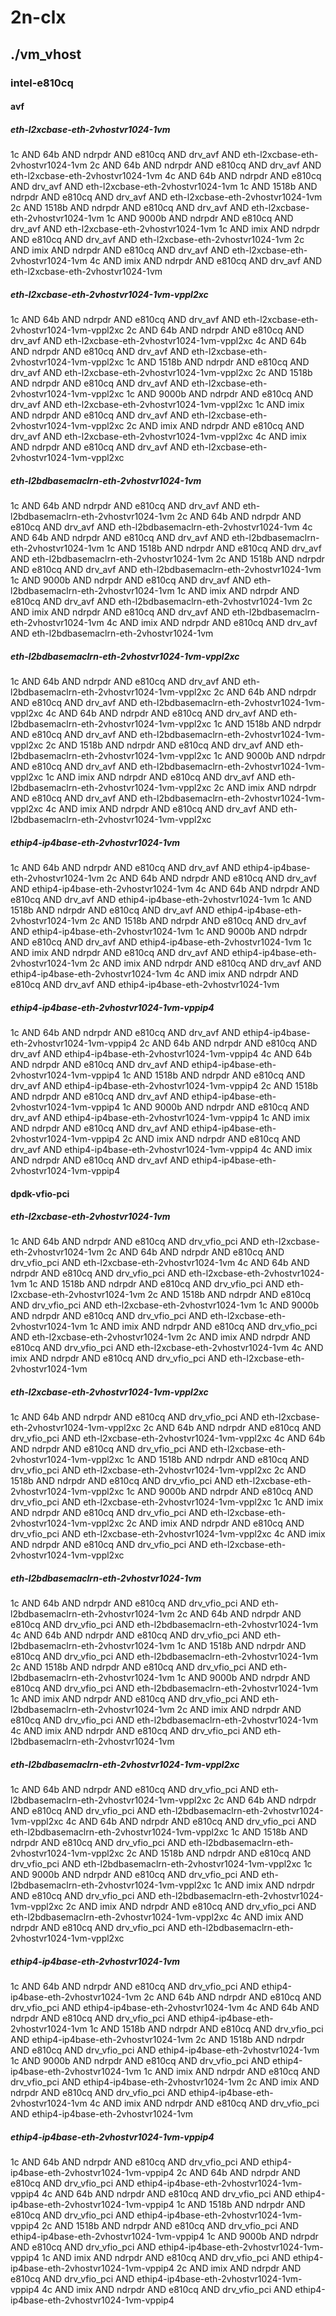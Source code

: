 # 2n-clx
## ./vm_vhost
### intel-e810cq
#### avf
##### eth-l2xcbase-eth-2vhostvr1024-1vm
1c AND 64b AND ndrpdr AND e810cq AND drv_avf AND eth-l2xcbase-eth-2vhostvr1024-1vm
2c AND 64b AND ndrpdr AND e810cq AND drv_avf AND eth-l2xcbase-eth-2vhostvr1024-1vm
4c AND 64b AND ndrpdr AND e810cq AND drv_avf AND eth-l2xcbase-eth-2vhostvr1024-1vm
1c AND 1518b AND ndrpdr AND e810cq AND drv_avf AND eth-l2xcbase-eth-2vhostvr1024-1vm
2c AND 1518b AND ndrpdr AND e810cq AND drv_avf AND eth-l2xcbase-eth-2vhostvr1024-1vm
1c AND 9000b AND ndrpdr AND e810cq AND drv_avf AND eth-l2xcbase-eth-2vhostvr1024-1vm
1c AND imix AND ndrpdr AND e810cq AND drv_avf AND eth-l2xcbase-eth-2vhostvr1024-1vm
2c AND imix AND ndrpdr AND e810cq AND drv_avf AND eth-l2xcbase-eth-2vhostvr1024-1vm
4c AND imix AND ndrpdr AND e810cq AND drv_avf AND eth-l2xcbase-eth-2vhostvr1024-1vm
##### eth-l2xcbase-eth-2vhostvr1024-1vm-vppl2xc
1c AND 64b AND ndrpdr AND e810cq AND drv_avf AND eth-l2xcbase-eth-2vhostvr1024-1vm-vppl2xc
2c AND 64b AND ndrpdr AND e810cq AND drv_avf AND eth-l2xcbase-eth-2vhostvr1024-1vm-vppl2xc
4c AND 64b AND ndrpdr AND e810cq AND drv_avf AND eth-l2xcbase-eth-2vhostvr1024-1vm-vppl2xc
1c AND 1518b AND ndrpdr AND e810cq AND drv_avf AND eth-l2xcbase-eth-2vhostvr1024-1vm-vppl2xc
2c AND 1518b AND ndrpdr AND e810cq AND drv_avf AND eth-l2xcbase-eth-2vhostvr1024-1vm-vppl2xc
1c AND 9000b AND ndrpdr AND e810cq AND drv_avf AND eth-l2xcbase-eth-2vhostvr1024-1vm-vppl2xc
1c AND imix AND ndrpdr AND e810cq AND drv_avf AND eth-l2xcbase-eth-2vhostvr1024-1vm-vppl2xc
2c AND imix AND ndrpdr AND e810cq AND drv_avf AND eth-l2xcbase-eth-2vhostvr1024-1vm-vppl2xc
4c AND imix AND ndrpdr AND e810cq AND drv_avf AND eth-l2xcbase-eth-2vhostvr1024-1vm-vppl2xc
##### eth-l2bdbasemaclrn-eth-2vhostvr1024-1vm
1c AND 64b AND ndrpdr AND e810cq AND drv_avf AND eth-l2bdbasemaclrn-eth-2vhostvr1024-1vm
2c AND 64b AND ndrpdr AND e810cq AND drv_avf AND eth-l2bdbasemaclrn-eth-2vhostvr1024-1vm
4c AND 64b AND ndrpdr AND e810cq AND drv_avf AND eth-l2bdbasemaclrn-eth-2vhostvr1024-1vm
1c AND 1518b AND ndrpdr AND e810cq AND drv_avf AND eth-l2bdbasemaclrn-eth-2vhostvr1024-1vm
2c AND 1518b AND ndrpdr AND e810cq AND drv_avf AND eth-l2bdbasemaclrn-eth-2vhostvr1024-1vm
1c AND 9000b AND ndrpdr AND e810cq AND drv_avf AND eth-l2bdbasemaclrn-eth-2vhostvr1024-1vm
1c AND imix AND ndrpdr AND e810cq AND drv_avf AND eth-l2bdbasemaclrn-eth-2vhostvr1024-1vm
2c AND imix AND ndrpdr AND e810cq AND drv_avf AND eth-l2bdbasemaclrn-eth-2vhostvr1024-1vm
4c AND imix AND ndrpdr AND e810cq AND drv_avf AND eth-l2bdbasemaclrn-eth-2vhostvr1024-1vm
##### eth-l2bdbasemaclrn-eth-2vhostvr1024-1vm-vppl2xc
1c AND 64b AND ndrpdr AND e810cq AND drv_avf AND eth-l2bdbasemaclrn-eth-2vhostvr1024-1vm-vppl2xc
2c AND 64b AND ndrpdr AND e810cq AND drv_avf AND eth-l2bdbasemaclrn-eth-2vhostvr1024-1vm-vppl2xc
4c AND 64b AND ndrpdr AND e810cq AND drv_avf AND eth-l2bdbasemaclrn-eth-2vhostvr1024-1vm-vppl2xc
1c AND 1518b AND ndrpdr AND e810cq AND drv_avf AND eth-l2bdbasemaclrn-eth-2vhostvr1024-1vm-vppl2xc
2c AND 1518b AND ndrpdr AND e810cq AND drv_avf AND eth-l2bdbasemaclrn-eth-2vhostvr1024-1vm-vppl2xc
1c AND 9000b AND ndrpdr AND e810cq AND drv_avf AND eth-l2bdbasemaclrn-eth-2vhostvr1024-1vm-vppl2xc
1c AND imix AND ndrpdr AND e810cq AND drv_avf AND eth-l2bdbasemaclrn-eth-2vhostvr1024-1vm-vppl2xc
2c AND imix AND ndrpdr AND e810cq AND drv_avf AND eth-l2bdbasemaclrn-eth-2vhostvr1024-1vm-vppl2xc
4c AND imix AND ndrpdr AND e810cq AND drv_avf AND eth-l2bdbasemaclrn-eth-2vhostvr1024-1vm-vppl2xc
##### ethip4-ip4base-eth-2vhostvr1024-1vm
1c AND 64b AND ndrpdr AND e810cq AND drv_avf AND ethip4-ip4base-eth-2vhostvr1024-1vm
2c AND 64b AND ndrpdr AND e810cq AND drv_avf AND ethip4-ip4base-eth-2vhostvr1024-1vm
4c AND 64b AND ndrpdr AND e810cq AND drv_avf AND ethip4-ip4base-eth-2vhostvr1024-1vm
1c AND 1518b AND ndrpdr AND e810cq AND drv_avf AND ethip4-ip4base-eth-2vhostvr1024-1vm
2c AND 1518b AND ndrpdr AND e810cq AND drv_avf AND ethip4-ip4base-eth-2vhostvr1024-1vm
1c AND 9000b AND ndrpdr AND e810cq AND drv_avf AND ethip4-ip4base-eth-2vhostvr1024-1vm
1c AND imix AND ndrpdr AND e810cq AND drv_avf AND ethip4-ip4base-eth-2vhostvr1024-1vm
2c AND imix AND ndrpdr AND e810cq AND drv_avf AND ethip4-ip4base-eth-2vhostvr1024-1vm
4c AND imix AND ndrpdr AND e810cq AND drv_avf AND ethip4-ip4base-eth-2vhostvr1024-1vm
##### ethip4-ip4base-eth-2vhostvr1024-1vm-vppip4
1c AND 64b AND ndrpdr AND e810cq AND drv_avf AND ethip4-ip4base-eth-2vhostvr1024-1vm-vppip4
2c AND 64b AND ndrpdr AND e810cq AND drv_avf AND ethip4-ip4base-eth-2vhostvr1024-1vm-vppip4
4c AND 64b AND ndrpdr AND e810cq AND drv_avf AND ethip4-ip4base-eth-2vhostvr1024-1vm-vppip4
1c AND 1518b AND ndrpdr AND e810cq AND drv_avf AND ethip4-ip4base-eth-2vhostvr1024-1vm-vppip4
2c AND 1518b AND ndrpdr AND e810cq AND drv_avf AND ethip4-ip4base-eth-2vhostvr1024-1vm-vppip4
1c AND 9000b AND ndrpdr AND e810cq AND drv_avf AND ethip4-ip4base-eth-2vhostvr1024-1vm-vppip4
1c AND imix AND ndrpdr AND e810cq AND drv_avf AND ethip4-ip4base-eth-2vhostvr1024-1vm-vppip4
2c AND imix AND ndrpdr AND e810cq AND drv_avf AND ethip4-ip4base-eth-2vhostvr1024-1vm-vppip4
4c AND imix AND ndrpdr AND e810cq AND drv_avf AND ethip4-ip4base-eth-2vhostvr1024-1vm-vppip4
#### dpdk-vfio-pci
##### eth-l2xcbase-eth-2vhostvr1024-1vm
1c AND 64b AND ndrpdr AND e810cq AND drv_vfio_pci AND eth-l2xcbase-eth-2vhostvr1024-1vm
2c AND 64b AND ndrpdr AND e810cq AND drv_vfio_pci AND eth-l2xcbase-eth-2vhostvr1024-1vm
4c AND 64b AND ndrpdr AND e810cq AND drv_vfio_pci AND eth-l2xcbase-eth-2vhostvr1024-1vm
1c AND 1518b AND ndrpdr AND e810cq AND drv_vfio_pci AND eth-l2xcbase-eth-2vhostvr1024-1vm
2c AND 1518b AND ndrpdr AND e810cq AND drv_vfio_pci AND eth-l2xcbase-eth-2vhostvr1024-1vm
1c AND 9000b AND ndrpdr AND e810cq AND drv_vfio_pci AND eth-l2xcbase-eth-2vhostvr1024-1vm
1c AND imix AND ndrpdr AND e810cq AND drv_vfio_pci AND eth-l2xcbase-eth-2vhostvr1024-1vm
2c AND imix AND ndrpdr AND e810cq AND drv_vfio_pci AND eth-l2xcbase-eth-2vhostvr1024-1vm
4c AND imix AND ndrpdr AND e810cq AND drv_vfio_pci AND eth-l2xcbase-eth-2vhostvr1024-1vm
##### eth-l2xcbase-eth-2vhostvr1024-1vm-vppl2xc
1c AND 64b AND ndrpdr AND e810cq AND drv_vfio_pci AND eth-l2xcbase-eth-2vhostvr1024-1vm-vppl2xc
2c AND 64b AND ndrpdr AND e810cq AND drv_vfio_pci AND eth-l2xcbase-eth-2vhostvr1024-1vm-vppl2xc
4c AND 64b AND ndrpdr AND e810cq AND drv_vfio_pci AND eth-l2xcbase-eth-2vhostvr1024-1vm-vppl2xc
1c AND 1518b AND ndrpdr AND e810cq AND drv_vfio_pci AND eth-l2xcbase-eth-2vhostvr1024-1vm-vppl2xc
2c AND 1518b AND ndrpdr AND e810cq AND drv_vfio_pci AND eth-l2xcbase-eth-2vhostvr1024-1vm-vppl2xc
1c AND 9000b AND ndrpdr AND e810cq AND drv_vfio_pci AND eth-l2xcbase-eth-2vhostvr1024-1vm-vppl2xc
1c AND imix AND ndrpdr AND e810cq AND drv_vfio_pci AND eth-l2xcbase-eth-2vhostvr1024-1vm-vppl2xc
2c AND imix AND ndrpdr AND e810cq AND drv_vfio_pci AND eth-l2xcbase-eth-2vhostvr1024-1vm-vppl2xc
4c AND imix AND ndrpdr AND e810cq AND drv_vfio_pci AND eth-l2xcbase-eth-2vhostvr1024-1vm-vppl2xc
##### eth-l2bdbasemaclrn-eth-2vhostvr1024-1vm
1c AND 64b AND ndrpdr AND e810cq AND drv_vfio_pci AND eth-l2bdbasemaclrn-eth-2vhostvr1024-1vm
2c AND 64b AND ndrpdr AND e810cq AND drv_vfio_pci AND eth-l2bdbasemaclrn-eth-2vhostvr1024-1vm
4c AND 64b AND ndrpdr AND e810cq AND drv_vfio_pci AND eth-l2bdbasemaclrn-eth-2vhostvr1024-1vm
1c AND 1518b AND ndrpdr AND e810cq AND drv_vfio_pci AND eth-l2bdbasemaclrn-eth-2vhostvr1024-1vm
2c AND 1518b AND ndrpdr AND e810cq AND drv_vfio_pci AND eth-l2bdbasemaclrn-eth-2vhostvr1024-1vm
1c AND 9000b AND ndrpdr AND e810cq AND drv_vfio_pci AND eth-l2bdbasemaclrn-eth-2vhostvr1024-1vm
1c AND imix AND ndrpdr AND e810cq AND drv_vfio_pci AND eth-l2bdbasemaclrn-eth-2vhostvr1024-1vm
2c AND imix AND ndrpdr AND e810cq AND drv_vfio_pci AND eth-l2bdbasemaclrn-eth-2vhostvr1024-1vm
4c AND imix AND ndrpdr AND e810cq AND drv_vfio_pci AND eth-l2bdbasemaclrn-eth-2vhostvr1024-1vm
##### eth-l2bdbasemaclrn-eth-2vhostvr1024-1vm-vppl2xc
1c AND 64b AND ndrpdr AND e810cq AND drv_vfio_pci AND eth-l2bdbasemaclrn-eth-2vhostvr1024-1vm-vppl2xc
2c AND 64b AND ndrpdr AND e810cq AND drv_vfio_pci AND eth-l2bdbasemaclrn-eth-2vhostvr1024-1vm-vppl2xc
4c AND 64b AND ndrpdr AND e810cq AND drv_vfio_pci AND eth-l2bdbasemaclrn-eth-2vhostvr1024-1vm-vppl2xc
1c AND 1518b AND ndrpdr AND e810cq AND drv_vfio_pci AND eth-l2bdbasemaclrn-eth-2vhostvr1024-1vm-vppl2xc
2c AND 1518b AND ndrpdr AND e810cq AND drv_vfio_pci AND eth-l2bdbasemaclrn-eth-2vhostvr1024-1vm-vppl2xc
1c AND 9000b AND ndrpdr AND e810cq AND drv_vfio_pci AND eth-l2bdbasemaclrn-eth-2vhostvr1024-1vm-vppl2xc
1c AND imix AND ndrpdr AND e810cq AND drv_vfio_pci AND eth-l2bdbasemaclrn-eth-2vhostvr1024-1vm-vppl2xc
2c AND imix AND ndrpdr AND e810cq AND drv_vfio_pci AND eth-l2bdbasemaclrn-eth-2vhostvr1024-1vm-vppl2xc
4c AND imix AND ndrpdr AND e810cq AND drv_vfio_pci AND eth-l2bdbasemaclrn-eth-2vhostvr1024-1vm-vppl2xc
##### ethip4-ip4base-eth-2vhostvr1024-1vm
1c AND 64b AND ndrpdr AND e810cq AND drv_vfio_pci AND ethip4-ip4base-eth-2vhostvr1024-1vm
2c AND 64b AND ndrpdr AND e810cq AND drv_vfio_pci AND ethip4-ip4base-eth-2vhostvr1024-1vm
4c AND 64b AND ndrpdr AND e810cq AND drv_vfio_pci AND ethip4-ip4base-eth-2vhostvr1024-1vm
1c AND 1518b AND ndrpdr AND e810cq AND drv_vfio_pci AND ethip4-ip4base-eth-2vhostvr1024-1vm
2c AND 1518b AND ndrpdr AND e810cq AND drv_vfio_pci AND ethip4-ip4base-eth-2vhostvr1024-1vm
1c AND 9000b AND ndrpdr AND e810cq AND drv_vfio_pci AND ethip4-ip4base-eth-2vhostvr1024-1vm
1c AND imix AND ndrpdr AND e810cq AND drv_vfio_pci AND ethip4-ip4base-eth-2vhostvr1024-1vm
2c AND imix AND ndrpdr AND e810cq AND drv_vfio_pci AND ethip4-ip4base-eth-2vhostvr1024-1vm
4c AND imix AND ndrpdr AND e810cq AND drv_vfio_pci AND ethip4-ip4base-eth-2vhostvr1024-1vm
##### ethip4-ip4base-eth-2vhostvr1024-1vm-vppip4
1c AND 64b AND ndrpdr AND e810cq AND drv_vfio_pci AND ethip4-ip4base-eth-2vhostvr1024-1vm-vppip4
2c AND 64b AND ndrpdr AND e810cq AND drv_vfio_pci AND ethip4-ip4base-eth-2vhostvr1024-1vm-vppip4
4c AND 64b AND ndrpdr AND e810cq AND drv_vfio_pci AND ethip4-ip4base-eth-2vhostvr1024-1vm-vppip4
1c AND 1518b AND ndrpdr AND e810cq AND drv_vfio_pci AND ethip4-ip4base-eth-2vhostvr1024-1vm-vppip4
2c AND 1518b AND ndrpdr AND e810cq AND drv_vfio_pci AND ethip4-ip4base-eth-2vhostvr1024-1vm-vppip4
1c AND 9000b AND ndrpdr AND e810cq AND drv_vfio_pci AND ethip4-ip4base-eth-2vhostvr1024-1vm-vppip4
1c AND imix AND ndrpdr AND e810cq AND drv_vfio_pci AND ethip4-ip4base-eth-2vhostvr1024-1vm-vppip4
2c AND imix AND ndrpdr AND e810cq AND drv_vfio_pci AND ethip4-ip4base-eth-2vhostvr1024-1vm-vppip4
4c AND imix AND ndrpdr AND e810cq AND drv_vfio_pci AND ethip4-ip4base-eth-2vhostvr1024-1vm-vppip4